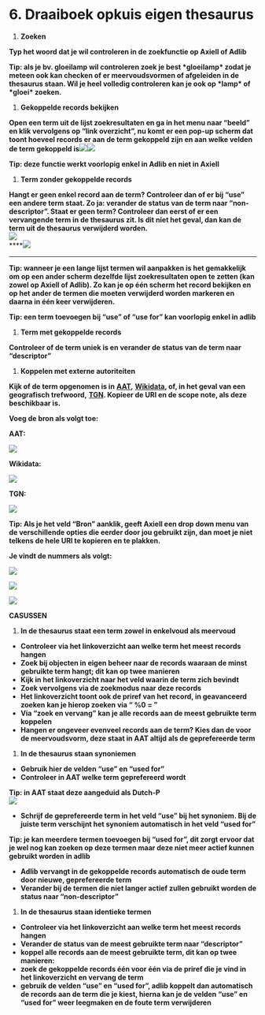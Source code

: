 # 6. Draaiboek opkuis eigen thesaurus



1. **Zoeken** 

**Typ het woord dat je wil controleren in de zoekfunctie op Axiell of Adlib** 

**Tip: als je bv. gloeilamp wil controleren zoek je best \*gloeilamp\* zodat je meteen ook kan checken of er meervoudsvormen of afgeleiden in de thesaurus staan. Wil je heel volledig controleren kan je ook op \*lamp\* of \*gloei\* zoeken.**  


1. **Gekoppelde records bekijken**

**Open een term uit de lijst zoekresultaten en ga in het menu naar “beeld” en klik vervolgens op “link overzicht”, nu komt er een pop-up scherm dat toont hoeveel records er aan de term gekoppeld zijn en aan welke velden de term gekoppeld is**![](https://lh3.googleusercontent.com/tptb_W_Gt9xW_r3vfinZBAvJ6vkf8EAcbWlZYwUl3AWXXLx1iP9nSa0keCx9hBI1cX7hQGyFp5SJJgIbFveN-f-OZCochLp-WIhY_ECBKpy2TkH9cmQS5J-V2GfL2sL_2YVDYv4)![](https://lh3.googleusercontent.com/Kkk_raSdfe2ccBowIDKl2HTVjWprhp0kc4JZCA0vx5Lsy9hJhtKTqx04w8yYbmZqii9Yxa_VB3ZTwk4u0lgDCZj3HJ1fecUSAG864kRQiBSFbQCO-29wfxSmdZ3FyCSrr6EKzt4)

**Tip: deze functie werkt voorlopig enkel in Adlib en niet in Axiell**  


1. **Term zonder gekoppelde records**

**Hangt er geen enkel record aan de term? Controleer dan of er bij “use” een andere term staat. Zo ja: verander de status van de term naar “non-descriptor”. Staat er geen term? Controleer dan eerst of er een vervangende term in de thesaurus zit. Is dit niet het geval, dan kan de term uit de thesaurus verwijderd worden.**  
![](https://lh4.googleusercontent.com/bWmg0dG1YY1RDBahjmcCv1Yh_3RH68AqRpggml4t3DDz-cP4ziS8off2vsR5dpeUbC6y_lTl6Ebp0kFEi4_95UDD0-5NLVoPravZjzam8WuAFFpO7V1UYAXVb54x-gkH-q5oHgE)  
****![](https://lh6.googleusercontent.com/Cr9aqzVRg0FypGvUgwov3XxzgbmU-UucpNmP9dnKh8Lda_O0UDkmWAjjDlQsBwfsWYK4PUyaVUgIHVBSwNiBNnC5aQtlGHKT4XJUumSzyObdSJZDFRUWBY6yXDm28CRxTNK5BP4)  
  
  
  
  
  
  
****

**Tip: wanneer je een lange lijst termen wil aanpakken is het gemakkelijk om op een ander scherm dezelfde lijst zoekresultaten open te zetten \(kan zowel op Axiell of Adlib\). Zo kan je op één scherm het record bekijken en op het ander de termen die moeten verwijderd worden markeren en daarna in één keer verwijderen.** 

**Tip: een term toevoegen bij “use” of “use for” kan voorlopig enkel in adlib**

1. **Term met gekoppelde records** 

**Controleer of de term uniek is en verander de status van de term naar “descriptor”**

1. **Koppelen met externe autoriteiten**  

**Kijk of de term opgenomen is in** [**AAT**](https://www.getty.edu/research/tools/vocabularies/aat/)**,** [**Wikidata**](https://www.wikidata.org/wiki/Wikidata:Main_Page)**, of, in het geval van een geografisch trefwoord,** [**TGN**](https://www.getty.edu/research/tools/vocabularies/tgn/)**. Kopieer de URI en de scope note, als deze beschikbaar is.** 

**Voeg de bron als volgt toe:**

**AAT:** 

![](https://lh5.googleusercontent.com/4PK5ZWCZfc0xcUFArr4jJTQ2nKMs0jBXdPAKezGOj3OWmShCmNHdJzVamkTjAqo6Rqx7ZvSW8S3Qsbt6MlZX1Jv3Wqsl-hTK3nySH8vMRs-1xguOIsDotb_X6_Y1TkFkmcCPZpA)

**Wikidata:**

![](https://lh5.googleusercontent.com/WuKS6hwNisXQZFILBybcfg5bE3zyi8nBSkMxRqBoQoZPVhMZjOjtaOcY_C5zOoGgJ72uM5hqMSrDyE73c8j1uEAMN9z4_WeCWfbBrYTZm615kLo0PYZSTt3V9ia3YtslJBN6MK4)

**TGN:** 

![](https://lh5.googleusercontent.com/X47Xk2oEDY8b7Of0Zio6k6z1GEP8HPAFd3D22OpT4ZkngkqsEFNKiEoMNvXHzhvE00DI6bdcIvcoO2qd1vZV0Zztx_xwLttuOE53xSEq6YBMZUIuuVin-oEsFA4A8IlhfoFFQFQ)

**Tip: Als je het veld “Bron” aanklik, geeft Axiell een drop down menu van de verschillende opties die eerder door jou gebruikt zijn, dan moet je niet telkens de hele URI te kopieren en te plakken.** 

**Je vindt de nummers als volgt:** 

![](https://lh5.googleusercontent.com/8bqSNIh813QBwn51Owle6xQ-ZBz9GRsOI8Wu_uBCG0Qc4V-U8KZbY-FIauFw9zmHoPeOjsK9BAYNdhS3k2_fhzusHwWrj6DcJYNEB7kGxSFjLIrmqMYWCQlui-9RhZmkVUrKWvg)

![](https://lh3.googleusercontent.com/hlyUgFUtDyb8sWn212smcqHHSOhLMGqapa_rpygAGd2whXnjmn3uxnyi-MF9aD5M2sRyX3Ift3WAgN2-VYV_esuH8tLnQM63rkAkACcCwrhj8OxgddqEV3OvTF8nov-655KPmLM)

![](https://lh6.googleusercontent.com/sBfMOymxVtCPAyF9S3xNmH9FB1swn7zkAIMSaZlEIqYy8VfZlfJihB-MroDi1duRC5jY9f4BPaZ9bFfo8TPKaY6QCS-FflQSOi72ur7eYHNx_UoMz5mMHNICPrrQcFHfOS5lrf0)

**CASUSSEN** 

1. **In de thesaurus staat een term zowel in enkelvoud als meervoud** 

* **Controleer via het linkoverzicht aan welke term het meest records hangen** 
* **Zoek bij objecten in eigen beheer naar de records waaraan de minst gebruikte term hangt; dit kan op twee manieren**
* **Kijk in het linkoverzicht naar het veld waarin de term zich bevindt** 
* **Zoek vervolgens via de zoekmodus naar deze records** 
* **Het linkoverzicht toont ook de priref van het record, in geavanceerd zoeken kan je hierop zoeken via “ %0 = ”** 
* **Via “zoek en vervang” kan je alle records aan de meest gebruikte term koppelen**
* **Hangen er ongeveer evenveel records aan de term? Kies dan de voor de meervoudsvorm, deze staat in AAT altijd als de geprefereerde term** 

1. **In de thesaurus staan synoniemen** 

* **Gebruik hier de velden “use” en “used for”**
* **Controleer in AAT welke term geprefereerd wordt** 

**Tip: in AAT staat deze aangeduid als Dutch-P**   
![](https://lh5.googleusercontent.com/8bqSNIh813QBwn51Owle6xQ-ZBz9GRsOI8Wu_uBCG0Qc4V-U8KZbY-FIauFw9zmHoPeOjsK9BAYNdhS3k2_fhzusHwWrj6DcJYNEB7kGxSFjLIrmqMYWCQlui-9RhZmkVUrKWvg)

* **Schrijf de geprefereerde term in het veld “use” bij het synoniem. Bij de juiste term verschijnt het synoniem automatisch in het veld “used for”**  

**Tip: je kan meerdere termen toevoegen bij “used for”, dit zorgt ervoor dat je wel nog kan zoeken op deze termen maar deze niet meer actief kunnen gebruikt worden in adlib**

* **Adlib vervangt in de gekoppelde records automatisch de oude term door nieuwe, geprefereerde term**
* **Verander bij de termen die niet langer actief zullen gebruikt worden de status naar “non-descriptor”**

1. **In de thesaurus staan identieke termen**

* **Controleer via het linkoverzicht aan welke term het meest records hangen** 
* **Verander de status van de meest gebruikte term naar “descriptor”** 
* **koppel alle records aan de meest gebruikte term, dit kan op twee manieren:**
* **zoek de gekoppelde records één voor één via de priref die je vind in het linkoverzicht en vervang de term**
* **gebruik de velden “use” en “used for”, adlib koppelt dan automatisch de records aan de term die je kiest, hierna kan je de velden “use” en “used for” weer leegmaken en de foute term verwijderen**

